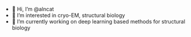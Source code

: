 - 👋 Hi, I’m @alncat
- 👀 I’m interested in cryo-EM, structural biology
- 🌱 I’m currently working on deep learning based methods for structural biology


<!---
alncat/alncat is a ✨ special ✨ repository because its `README.md` (this file) appears on your GitHub profile.
You can click the Preview link to take a look at your changes.
--->
